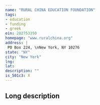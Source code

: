 ```yaml
---
name: "RURAL CHINA EDUCATION FOUNDATION"
tags:
- education
- funding
- greek
ein: 202753350
homepage: "www.ruralchina.org"
address: |
 PO Box 224, \nNew York, NY 10276
state: "NY"
city: "New York"
lng: 
lat: 
description: ""
is_501c3: X
---
```


## Long description


